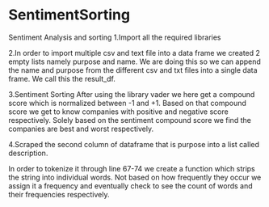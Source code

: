# SentimentSorting
Sentiment Analysis and sorting
1.Import all the required libraries

2.In order to import multiple csv and text file into a data frame we created 2 empty lists namely purpose and name. We are doing this so we can append the name and purpose from the different csv and txt files into a single data frame. We call this the result_df.

3.Sentiment Sorting
After using the library vader we here get a compound score which is normalized between -1 and +1. Based on that compound score we get to know companies with positive and negative score respectively. Solely based on the sentiment compound score we find the companies are best and worst respectively.

4.Scraped the second column of dataframe that is purpose into a list called description.

In order to tokenize it through line 67-74 we create a function which strips the string into individual words. Not based on how frequently they occur we assign it a frequency and eventually check to see the count of words and their frequencies respectively.
